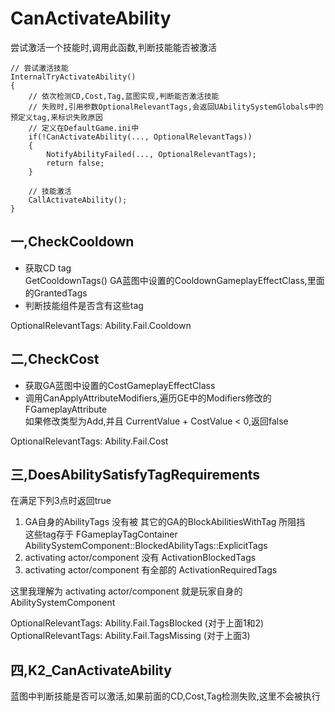 # CanActivateAbility
尝试激活一个技能时,调用此函数,判断技能能否被激活  
```
// 尝试激活技能
InternalTryActivateAbility()
{
	// 依次检测CD,Cost,Tag,蓝图实现,判断能否激活技能
	// 失败时,引用参数OptionalRelevantTags,会返回UAbilitySystemGlobals中的预定义tag,来标识失败原因
	// 定义在DefaultGame.ini中
	if(!CanActivateAbility(..., OptionalRelevantTags))
	{
		NotifyAbilityFailed(..., OptionalRelevantTags);
		return false;
	}
	
	// 技能激活
	CallActivateAbility();
}
```

## 一,CheckCooldown
+ 获取CD tag  
GetCooldownTags() GA蓝图中设置的CooldownGameplayEffectClass,里面的GrantedTags
+ 判断技能组件是否含有这些tag  

OptionalRelevantTags: Ability.Fail.Cooldown  

## 二,CheckCost
+ 获取GA蓝图中设置的CostGameplayEffectClass  
+ 调用CanApplyAttributeModifiers,遍历GE中的Modifiers修改的FGameplayAttribute  
如果修改类型为Add,并且 CurrentValue + CostValue < 0,返回false

OptionalRelevantTags: Ability.Fail.Cost  

## 三,DoesAbilitySatisfyTagRequirements
在满足下列3点时返回true  
1. GA自身的AbilityTags 没有被 其它的GA的BlockAbilitiesWithTag 所阻挡  
	这些tag存于 FGameplayTagContainer  AbilitySystemComponent::BlockedAbilityTags::ExplicitTags  
2. activating actor/component 没有 ActivationBlockedTags  
3. activating actor/component 有全部的 ActivationRequiredTags  

这里我理解为 activating actor/component 就是玩家自身的 AbilitySystemComponent  

OptionalRelevantTags: Ability.Fail.TagsBlocked (对于上面1和2)  
OptionalRelevantTags: Ability.Fail.TagsMissing (对于上面3)  

## 四,K2_CanActivateAbility
蓝图中判断技能是否可以激活,如果前面的CD,Cost,Tag检测失败,这里不会被执行  
